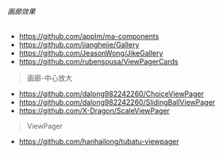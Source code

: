 ###### 画廊效果
- https://github.com/applm/ma-components
- https://github.com/jianghejie/Gallery
- https://github.com/JeasonWong/JikeGallery
- https://github.com/rubensousa/ViewPagerCards

> 画廊-中心放大
- https://github.com/dalong982242260/ChoiceViewPager
- https://github.com/dalong982242260/SlidingBallViewPager
- https://github.com/X-Dragon/ScaleViewPager

> ViewPager 
- https://github.com/hanhailong/tubatu-viewpager